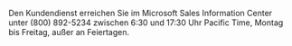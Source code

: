 Den Kundendienst erreichen Sie im Microsoft Sales Information Center unter (800) 892-5234 zwischen 6:30 und 17:30 Uhr Pacific Time, Montag bis Freitag, außer an Feiertagen.

<!--HONumber=May16_HO1-->


